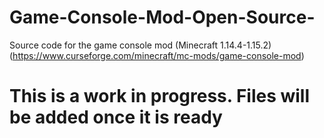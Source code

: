 # Game-Console-Mod-Open-Source-
Source code for the game console mod (Minecraft 1.14.4-1.15.2) (https://www.curseforge.com/minecraft/mc-mods/game-console-mod)
# This is a work in progress. Files will be added once it is ready
